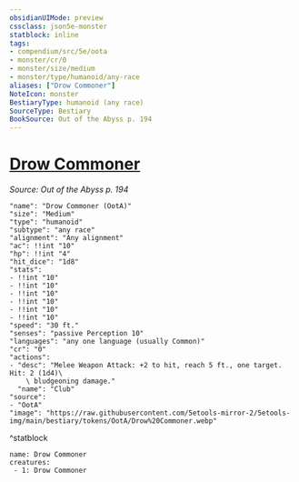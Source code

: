 ```yaml
---
obsidianUIMode: preview
cssclass: json5e-monster
statblock: inline
tags:
- compendium/src/5e/oota
- monster/cr/0
- monster/size/medium
- monster/type/humanoid/any-race
aliases: ["Drow Commoner"]
NoteIcon: monster
BestiaryType: humanoid (any race)
SourceType: Bestiary
BookSource: Out of the Abyss p. 194
---
```

# [Drow Commoner](2-Mechanics/CLI/bestiary/humanoid/drow-commoner-oota.md)
*Source: Out of the Abyss p. 194*  

```statblock
"name": "Drow Commoner (OotA)"
"size": "Medium"
"type": "humanoid"
"subtype": "any race"
"alignment": "Any alignment"
"ac": !!int "10"
"hp": !!int "4"
"hit_dice": "1d8"
"stats":
- !!int "10"
- !!int "10"
- !!int "10"
- !!int "10"
- !!int "10"
- !!int "10"
"speed": "30 ft."
"senses": "passive Perception 10"
"languages": "any one language (usually Common)"
"cr": "0"
"actions":
- "desc": "Melee Weapon Attack: +2 to hit, reach 5 ft., one target. Hit: 2 (1d4)\
    \ bludgeoning damage."
  "name": "Club"
"source":
- "OotA"
"image": "https://raw.githubusercontent.com/5etools-mirror-2/5etools-img/main/bestiary/tokens/OotA/Drow%20Commoner.webp"
```
^statblock

```encounter-table
name: Drow Commoner
creatures:
 - 1: Drow Commoner
```